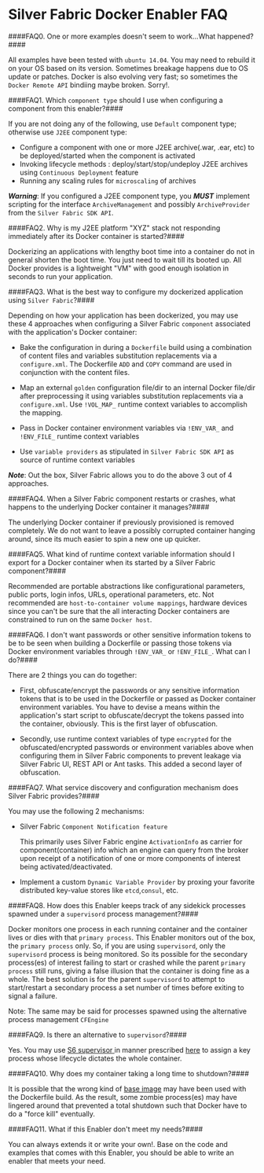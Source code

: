 Silver Fabric Docker Enabler FAQ
=================================

####FAQ0. One or more examples doesn't seem to work...What happened?####

All examples have been tested with `ubuntu 14.04`. You may need to rebuild it on your OS based on its version. Sometimes breakage happens due to OS update or patches. Docker is also evolving very fast; so sometimes the `Docker Remote API` bindiing maybe broken. Sorry!.

####FAQ1. Which `component type` should I use when configuring a component from this enabler?####

If you are not doing any of the following, use `Default` component type; otherwise use `J2EE` component type:

- Configure a component with one or more J2EE archive(.war, .ear, etc) to be deployed/started when the component is activated
- Invoking lifecycle methods : deploy/start/stop/undeploy J2EE archives using `Continuous Deployment` feature
- Running any scaling rules for `microscaling` of archives

***Warning***: If you configured a J2EE component type, you ***MUST*** implement scripting for the interface `ArchiveManagement` and possibly `ArchiveProvider` from the `Silver Fabric SDK API`.

####FAQ2. Why is my J2EE platform "XYZ" stack not responding immediately after its Docker container is started?####

Dockerizing an applications with lengthy boot time into a container do not in general shorten the boot time. You just need to wait till its booted up. All Docker provides is a lightweight "VM" with good enough isolation in seconds to run your application.

####FAQ3. What is the best way to configure my dockerized application using `Silver Fabric`?####

Depending on how your application has been dockerized, you may use these 4 approaches when configuring a Silver Fabric `component` associated with the application's Docker container:

- Bake the configuration in during a `Dockerfile` build using a combination of content files and variables substitution replacements via a `configure.xml`. The Dockerfile `ADD` and `COPY` command are used in conjunction with the content files.

- Map an external `golden` configuration file/dir to an internal Docker file/dir after preprocessing it using variables substitution replacements via a `configure.xml`. Use `!VOL_MAP_` runtime context variables to accomplish the mapping.

- Pass in Docker container environment variables via `!ENV_VAR_` and `!ENV_FILE_` runtime context variables
- Use `variable providers` as stipulated in `Silver Fabric SDK API` as source of runtime context variables

***Note***: Out the box, Silver Fabric allows you to do the above 3 out of 4 approaches.

####FAQ4. When a Silver Fabric component restarts or crashes, what happens to the underlying Docker container it manages?####

The underlying Docker container if previously provisioned is removed completely. We do not want to leave a possibly corrupted container hanging around, since its much easier to spin a new one up quicker.

####FAQ5. What kind of runtime context variable information should I export for a Docker container when its started by a Silver Fabric component?####

Recommended are portable abstractions like configurational parameters, public ports, login infos, URLs, operational parameters, etc.
Not recommended are `host-to-container volume mappings`, hardware devices since you can't be sure that the all interacting Docker containers are constrained to run on the same `Docker host`.

####FAQ6. I don't want passwords or other sensitive information tokens to be to be seen when building a Dockerfile or passing those tokens via Docker environment variables through `!ENV_VAR_` or `!ENV_FILE_`. What can I do?####

There are 2 things you can do together:

- First, obfuscate/encrypt the passwords or any sensitive information tokens that is to be used in the Dockerfile or
passed as Docker container environment variables. You have to devise a means within the application's start script to obfuscate/decrypt the tokens passed into the container, obviously. This is the first layer of obfuscation.

- Secondly, use runtime context variables of type `encrypted` for the obfuscated/encrypted passwords or environment variables above when configuring them in Silver Fabric components to prevent leakage via Silver Fabric UI, REST API or Ant tasks. This added a second layer of obfuscation.

####FAQ7. What service discovery and configuration mechanism does Silver Fabric provides?####

You may use the following 2 mechanisms:

- Silver Fabric `Component Notification feature`

  This primarily uses Silver Fabric engine `ActivationInfo` as carrier for component(container) info which an engine can query from the broker upon receipt of a notification of one or more components of interest being activated/deactivated.

- Implement a custom `Dynamic Variable Provider` by proxing your favorite distributed key-value stores like `etcd`,`consul`, etc.

####FAQ8. How does this Enabler keeps track of any sidekick processes spawned under a `supervisord` process management?####

Docker monitors one process in each running container and the container lives or dies with that `primary process`. This Enabler monitors out of the box, the `primary process` only. So, if you are using `supervisord`, only the `supervisord` process is being monitored.  So its possible for the secondary process(es) of interest failing to start or crashed while the parent `primary process` still runs, giving a false illusion that the container is doing fine as a whole. The best solution is for the parent `supervisord` to attempt to start/restart a secondary process a set number of times before exiting to signal a failure. 

Note: The same may be said for processes spawned using the alternative process management `CFEngine`

####FAQ9. Is there an alternative to `supervisord`?####

Yes. You may use [S6 supervisor ](http://www.skarnet.org/software/s6/) in manner prescribed [here](http://blog.tutum.co/2014/12/02/docker-and-s6-my-new-favorite-process-supervisor/) to assign a key process whose lifecycle dictates the whole container.

####FAQ10. Why does my container taking a long time to shutdown?####

It is possible that the wrong kind of [base image](http://phusion.github.io/baseimage-docker/) may have been used with the Dockerfile build. As the result, some zombie process(es) may have lingered around that prevented a total shutdown such that Docker have to do a "force kill" eventually.

####FAQ11. What if this Enabler don't meet my needs?####

You can always extends it or write your own!. Base on the code and examples that comes with this Enabler, you should be able to write an enabler that meets your need.
